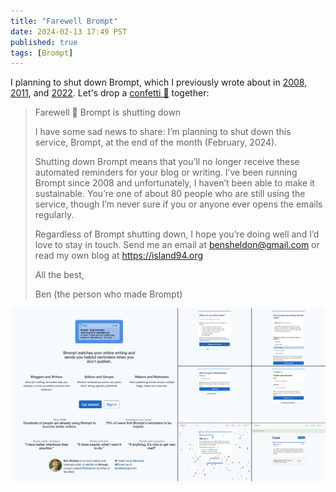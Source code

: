 ```yaml
---
title: "Farewell Brompt"
date: 2024-02-13 17:49 PST
published: true
tags: [Brompt]
---
```


I planning to shut down Brompt, which I previously wrote about in [2008](https://island94.org/2008/04/Brompt-is-a-blog-reminder.html), [2011](https://island94.org/2011/03/A-form-from-my-favorites.html), and [2022](https://island94.org/2022/09/reflections-on-brompt-2022). Let's drop a <a href="#" onclick="event.preventDefault(); c = Confetti(); c.initialize(); c.drop();">confetti 🎉</a> together:

<blockquote markdown="1">

Farewell 👋 Brompt is shutting down

I have some sad news to share: I’m planning to shut down this service, Brompt, at the end of the month (February, 2024).

Shutting down Brompt means that you’ll no longer receive these automated reminders for your blog or writing. I’ve been running Brompt since 2008 and unfortunately, I haven’t been able to make it sustainable. You’re one of about 80 people who are still using the service, though I’m never sure if you or anyone ever opens the emails regularly.

Regardless of Brompt shutting down, I hope you’re doing well and I’d love to stay in touch. Send me an email at bensheldon@gmail.com or read my own blog at https://island94.org

All the best,

Ben (the person who made Brompt)

</blockquote>

[![Screenshots from Brompt](/uploads/2024-02/brompt.jpg)](/uploads/2024-02/brompt.jpg)

<canvas id="canvas" style="
    display: block;
    position: absolute;
    top: 0;
    left: 0;
    z-index: 1;
    pointer-events: none;
"></canvas>

<script>
// https://jsfiddle.net/hcxabsgh/
// Usage: window.confetti.drop();
window.Confetti = function () {
  // globals
  var canvas;
  var ctx;
  var W;
  var H;
  var mp = 150; //max particles
  var particles = [];
  var angle = 0;
  var tiltAngle = 0;
  var confettiActive = true;
  var animationComplete = true;
  var deactivationTimerHandler;
  var reactivationTimerHandler;
  var animationHandler;

  // objects

  var particleColors = {
    colorOptions: ["DodgerBlue", "OliveDrab", "Gold", "pink", "SlateBlue", "lightblue", "Violet", "PaleGreen", "SteelBlue", "SandyBrown", "Chocolate", "Crimson"],
    colorIndex: 0,
    colorIncrementer: 0,
    colorThreshold: 10,
    getColor: function () {
      if (this.colorIncrementer >= 10) {
        this.colorIncrementer = 0;
        this.colorIndex++;
        if (this.colorIndex >= this.colorOptions.length) {
          this.colorIndex = 0;
        }
      }
      this.colorIncrementer++;
      return this.colorOptions[this.colorIndex];
    }
  }

  function confettiParticle(color) {
    this.x = Math.random() * W; // x-coordinate
    this.y = (Math.random() * H) - H; //y-coordinate
    this.r = RandomFromTo(10, 30); //radius;
    this.d = (Math.random() * mp) + 10; //density;
    this.color = color;
    this.tilt = Math.floor(Math.random() * 10) - 10;
    this.tiltAngleIncremental = (Math.random() * 0.07) + .05;
    this.tiltAngle = 0;

    this.draw = function () {
      ctx.beginPath();
      ctx.lineWidth = this.r / 2;
      ctx.strokeStyle = this.color;
      ctx.moveTo(this.x + this.tilt + (this.r / 4), this.y);
      ctx.lineTo(this.x + this.tilt, this.y + this.tilt + (this.r / 4));
      return ctx.stroke();
    }
  }

  // $(document).ready(function () {
  //   SetGlobals();
  //   InitializeConfetti();
  //
  //   $(window).resize(function () {
  //     W = window.innerWidth;
  //     H = window.innerHeight;
  //     canvas.width = W;
  //     canvas.height = H;
  //   });
  // });

  function SetGlobals() {
    canvas = document.getElementById("canvas");
    ctx = canvas.getContext("2d");
    W = window.innerWidth;
    H = window.innerHeight;
    canvas.width = W;
    canvas.height = H;
  }

  function InitializeConfetti() {
    particles = [];
    animationComplete = false;
    for (var i = 0; i < mp; i++) {
      var particleColor = particleColors.getColor();
      particles.push(new confettiParticle(particleColor));
    }
    StartConfetti();
  }

  function Draw() {
    ctx.clearRect(0, 0, W, H);
    var results = [];
    for (var i = 0; i < mp; i++) {
      (function (j) {
        results.push(particles[j].draw());
      })(i);
    }
    Update();

    return results;
  }

  function RandomFromTo(from, to) {
    return Math.floor(Math.random() * (to - from + 1) + from);
  }


  function Update() {
    var remainingFlakes = 0;
    var particle;
    angle += 0.01;
    tiltAngle += 0.1;

    for (var i = 0; i < mp; i++) {
      particle = particles[i];
      if (animationComplete) return;

      if (!confettiActive && particle.y < -15) {
        particle.y = H + 100;
        continue;
      }

      stepParticle(particle, i);

      if (particle.y <= H) {
        remainingFlakes++;
      }
      CheckForReposition(particle, i);
    }

    if (remainingFlakes === 0) {
      StopConfetti();
    }
  }

  function CheckForReposition(particle, index) {
    if ((particle.x > W + 20 || particle.x < -20 || particle.y > H) && confettiActive) {
      if (index % 5 > 0 || index % 2 == 0) //66.67% of the flakes
      {
        repositionParticle(particle, Math.random() * W, -10, Math.floor(Math.random() * 10) - 20);
      } else {
        if (Math.sin(angle) > 0) {
          //Enter from the left
          repositionParticle(particle, -20, Math.random() * H, Math.floor(Math.random() * 10) - 20);
        } else {
          //Enter from the right
          repositionParticle(particle, W + 20, Math.random() * H, Math.floor(Math.random() * 10) - 20);
        }
      }
    }
  }
  function stepParticle(particle, particleIndex) {
    particle.tiltAngle += particle.tiltAngleIncremental;
    particle.y += (Math.cos(angle + particle.d) + 3 + particle.r / 2) / 2;
    particle.x += Math.sin(angle);
    particle.tilt = (Math.sin(particle.tiltAngle - (particleIndex / 3))) * 15;
  }

  function repositionParticle(particle, xCoordinate, yCoordinate, tilt) {
    particle.x = xCoordinate;
    particle.y = yCoordinate;
    particle.tilt = tilt;
  }

  function StartConfetti() {
    W = window.innerWidth;
    H = window.innerHeight;
    canvas.width = W;
    canvas.height = H;
    (function animloop() {
      if (animationComplete) return null;
      animationHandler = requestAnimFrame(animloop);
      return Draw();
    })();
  }

  function ClearTimers() {
    clearTimeout(reactivationTimerHandler);
    clearTimeout(animationHandler);
  }

  function DeactivateConfetti() {
    confettiActive = false;
    ClearTimers();
  }

  function StopConfetti() {
    animationComplete = true;
    if (ctx == undefined) return;
    ctx.clearRect(0, 0, W, H);
  }

  function RestartConfetti() {
    ClearTimers();
    StopConfetti();
    reactivationTimerHandler = setTimeout(function () {
      confettiActive = true;
      animationComplete = false;
      InitializeConfetti();
    }, 100);

  }

  window.requestAnimFrame = (function () {
    return window.requestAnimationFrame ||
      window.webkitRequestAnimationFrame ||
      window.mozRequestAnimationFrame ||
      window.oRequestAnimationFrame ||
      window.msRequestAnimationFrame ||
      function (callback) {
        return window.setTimeout(callback, 1000 / 60);
      };
  })();

  return {
    initialize: function() {
      SetGlobals();
      InitializeConfetti();

      // $(window).resize(function () {
      //   W = window.innerWidth;
      //   H = window.innerHeight;
      //   canvas.width = W;
      //   canvas.height = H;
      // });
    },
    start: function() {
      RestartConfetti();
    },
    stop: function() {
      DeactivateConfetti();
    },
    drop: function(duration) {
      RestartConfetti();
      window.setTimeout(function() {
        DeactivateConfetti();
      }, duration || 1500);
    },
  }
};
</script>
